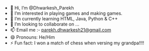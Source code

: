 - 👋 Hi, I’m @Dhwarkesh_Parekh
- 👀 I’m interested in playing games and making games.
- 🌱 I’m currently learning HTML, Java, Python & C++
- 💞️ I’m looking to collaborate on ...
- 📫 Email me :- parekh.dhwarkesh21@gmail.com
- 😄 Pronouns: He/Him
- ⚡ Fun fact: I won a match of chess when versing my grandpa!!!!

<!---
DPAREKKH/DPAREKKH is a ✨ special ✨ repository because its `README.md` (this file) appears on your GitHub profile.
You can click the Preview link to take a look at your changes.
--->
